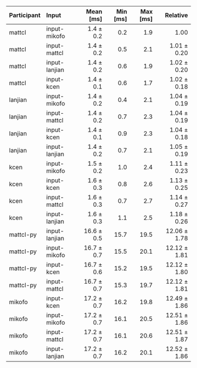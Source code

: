 | Participant | Input | Mean [ms] | Min [ms] | Max [ms] | Relative |
|:---|:---|---:|---:|---:|---:|
| mattcl | input-mikofo | 1.4 ± 0.2 | 0.2 | 1.9 | 1.00 |
| mattcl | input-mattcl | 1.4 ± 0.2 | 0.5 | 2.1 | 1.01 ± 0.20 |
| mattcl | input-lanjian | 1.4 ± 0.2 | 0.6 | 1.9 | 1.02 ± 0.20 |
| mattcl | input-kcen | 1.4 ± 0.1 | 0.6 | 1.7 | 1.02 ± 0.18 |
| lanjian | input-mikofo | 1.4 ± 0.2 | 0.4 | 2.1 | 1.04 ± 0.19 |
| lanjian | input-mattcl | 1.4 ± 0.2 | 0.7 | 2.3 | 1.04 ± 0.19 |
| lanjian | input-kcen | 1.4 ± 0.1 | 0.9 | 2.3 | 1.04 ± 0.18 |
| lanjian | input-lanjian | 1.4 ± 0.2 | 0.7 | 2.1 | 1.05 ± 0.19 |
| kcen | input-mikofo | 1.5 ± 0.2 | 1.0 | 2.4 | 1.11 ± 0.23 |
| kcen | input-kcen | 1.6 ± 0.3 | 0.8 | 2.6 | 1.13 ± 0.25 |
| kcen | input-mattcl | 1.6 ± 0.3 | 0.7 | 2.7 | 1.14 ± 0.27 |
| kcen | input-lanjian | 1.6 ± 0.3 | 1.1 | 2.5 | 1.18 ± 0.26 |
| mattcl-py | input-lanjian | 16.6 ± 0.5 | 15.7 | 19.5 | 12.06 ± 1.78 |
| mattcl-py | input-mikofo | 16.7 ± 0.7 | 15.5 | 20.1 | 12.12 ± 1.81 |
| mattcl-py | input-kcen | 16.7 ± 0.6 | 15.2 | 19.5 | 12.12 ± 1.80 |
| mattcl-py | input-mattcl | 16.7 ± 0.7 | 15.3 | 19.7 | 12.12 ± 1.81 |
| mikofo | input-kcen | 17.2 ± 0.7 | 16.2 | 19.8 | 12.49 ± 1.86 |
| mikofo | input-mikofo | 17.2 ± 0.7 | 16.1 | 20.5 | 12.51 ± 1.86 |
| mikofo | input-mattcl | 17.2 ± 0.7 | 16.1 | 20.6 | 12.51 ± 1.87 |
| mikofo | input-lanjian | 17.2 ± 0.7 | 16.2 | 20.1 | 12.52 ± 1.86 |
